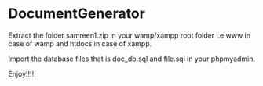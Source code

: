 # DocumentGenerator

Extract the folder samreen1.zip in your wamp/xampp root folder i.e www in case of wamp and htdocs in case of xampp.

Import the database files that is doc_db.sql and file.sql in your phpmyadmin.


Enjoy!!!!
